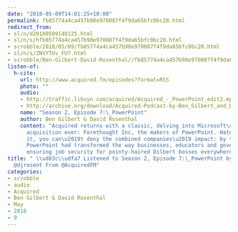 ```yaml
---
date: "2018-05-09T14:01:25+10:00"
permalink: fb85774a4ca457b98e970087f4f9da65bfc0bc28.html
redirect_from:
- sl/n/d20180509140125.html
- sl/n/s/hfb85774a4ca457b98e970087f4f9da65bfc0bc28.html
- scrobble/2018/05/09/fb85774a4ca457b98e970087f4f9da65bfc0bc28.html
- sl/n/s/ZNVYTUv_FU7.html
- scrobble/Ben-Gilbert-David-Rosenthal//fb85774a4ca457b98e970087f4f9da65bfc0bc28.html
listen-of:
  h-cite:
    url: http://www.acquired.fm/episodes?format=RSS
    photo: ""
    audio:
    - http://traffic.libsyn.com/acquired/Acquired_-_PowerPoint_edit2.mp3
    - http://archive.org/download/Acquired-Podcast-by-Ben_Gilbert_and_David_Rosenthal/Season_2_Episode_7PowerPoint.mp3
    name: "Season 2, Episode 7:\_PowerPoint"
    author: Ben Gilbert & David Rosenthal
    content: "Acquired returns with a classic, delving into Microsoft\u2019s first
      acquisition ever: Forethought Inc, the makers of PowerPoint. Hate it or love
      it, you can\u2019t deny the combined companies\u2019 impact: by the early 90\u2019s
      PowerPoint had transformed the way businesses, educators and governments communicate,
      ensuring job security for pointy-haired Dilbert bosses everywhere."
title: " \\ud83c\\udfa7 Listened to Season 2, Episode 7:\_PowerPoint by @gilbert &
  @djrosent From @AcquiredFM"
categories:
- scrobble
- audio
- Acquired
- Ben Gilbert & David Rosenthal
- May
- 2018
- 9
---
```


